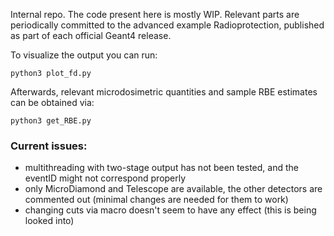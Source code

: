 Internal repo. The code present here is mostly WIP. Relevant parts are periodically committed to the advanced example Radioprotection, published as part of each official Geant4 release.

To visualize the output you can run:

    python3 plot_fd.py

Afterwards, relevant microdosimetric quantities and sample RBE estimates can be obtained via:

    python3 get_RBE.py
    
### Current issues:
- multithreading with two-stage output has not been tested, and the eventID might not correspond properly
- only MicroDiamond and Telescope are available, the other detectors are commented out (minimal changes are needed for them to work)
- changing cuts via macro doesn't seem to have any effect (this is being looked into)
